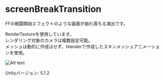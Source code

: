 # screenBreakTransition
FFの戦闘開始エフェクトのような画面が崩れ落ちる演出です。

RenderTextureを使用しています。  
レンダリング対象のカメラは複数設定可能。  
メッシュは動的に作成はせず、blenderで作成したスキンメッシュアニメーションを使用。

![Alt text](https://i.gyazo.com/1147c2e88530319f67760ec3d13a08ab.gif)  

Unityバージョン: 5.1.2
